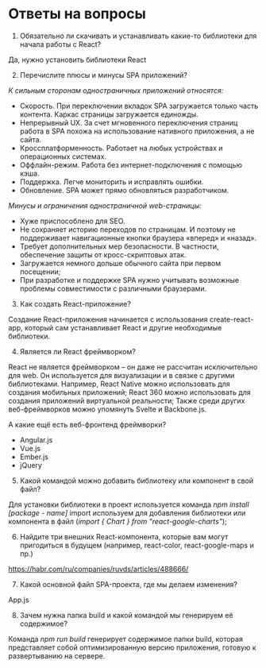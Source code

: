 # Ответы на вопросы

1. Обязательно ли скачивать и устанавливать какие-то библиотеки для начала работы с React?

Да, нужно установить библиотеки React



2. Перечислите плюсы и минусы SPA приложений?

*К сильным сторонам одностраничных приложений относятся:*

- Скорость. При переключении вкладок SPA загружается только часть контента. Каркас страницы загружается единожды.
- Непрерывный UX. За счет мгновенного переключения страниц работа в SPA похожа на использование нативного приложения, а не сайта.
- Кроссплатформенность. Работает на любых устройствах и операционных системах.
- Оффлайн-режим. Работа без интернет-подключения с помощью кэша.
- Поддержка. Легче мониторить и исправлять ошибки.
- Обновление. SPA может прямо обновляться разработчиком.

*Минусы и ограничения одностраничной web-страницы:*

- Хуже приспособлено для SEO.
- Не сохраняет историю переходов по страницам. И поэтому не поддерживает навигационные кнопки браузера «вперед» и «назад».
- Требует дополнительных мер безопасности. В частности, обеспечение защиты от кросс-скриптовых атак.
- Загружается немного дольше обычного сайта при первом посещении;
- При разработке и поддержке SPA нужно учитывать возможные проблемы совместимости с различными браузерами.



3. Как создать React-приложение?

Создание React-приложения начинается с использования create-react-app, который сам устанавливает React и другие необходимые библиотеки.



4. Является ли React фреймворком?

React не является фреймворком – он даже не рассчитан исключительно для web. Он используется для визуализации и в связке с другими библиотеками. Например, React Native можно использовать для создания мобильных приложений; React 360 можно использовать для создания приложений виртуальной реальности; Также среди других веб-фреймворков можно упомянуть Svelte и Backbone.js.

 А какие ещё есть веб-фронтенд фреймворки?

 - Angular.js
 - Vue.js
 - Ember.js
 - jQuery



 5. Какой командой можно добавить библиотеку или компонент в свой файл?

Для установки библиотеки в проект используется команда *npm install [package - name]*
import используем для добавления библиотеки или компонента в файл (*import { Chart } from "react-google-charts"*);

 

 6. Найдите три внешних React-компонента, которые вам могут пригодиться в будущем (например, react-color, react-google-maps и пр.)

https://habr.com/ru/companies/ruvds/articles/488666/


 7. Какой основной файл SPA-проекта, где мы делаем изменения?

App.js


 8. Зачем нужна папка build и какой командой мы генерируем её содержимое?

  Команда *npm run build* генерирует содержимое папки build, которая представляет собой оптимизированную версию приложения, готовую к развертыванию на сервере.